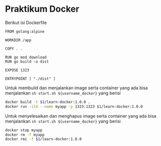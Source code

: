 # Praktikum Docker

Berikut isi Dockerfile

```
FROM golang:alpine

WORKDIR /app

COPY . .

RUN go mod download
RUN go build -o dist

EXPOSE 1323

ENTRYPOINT [ "./dist" ]
```

Untuk membuild dan menjalankan image serta container yang ada bisa menjalankan `sh start.sh ${username_docker}` yang berisi

```sh
docker build -t $1/learn-docker:1.0.0 .
docker run -itd --name myapp -p 1323:1323 $1/learn-docker:1.0.0
```

Untuk menyelesaikan dan menghapus image serta container yang ada bisa menjalankan `sh start.sh ${username_docker}` yang berisi

```sh
docker stop myapp
docker rm -f myapp
docker rmi -f $1/learn-docker:1.0.0
```